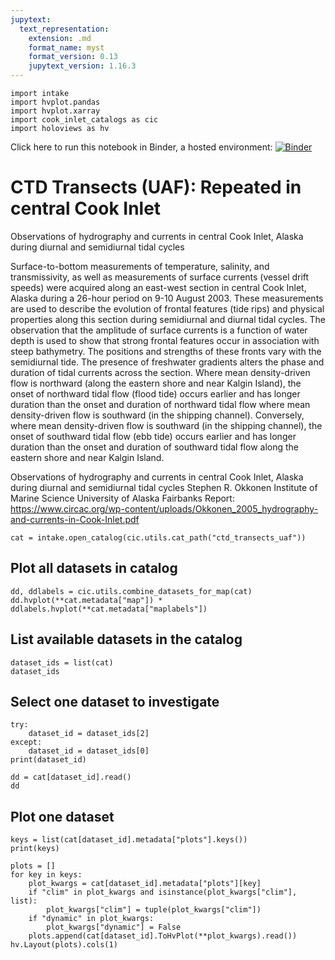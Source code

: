 ```yaml
---
jupytext:
  text_representation:
    extension: .md
    format_name: myst
    format_version: 0.13
    jupytext_version: 1.16.3
---
```


```{code-cell}
import intake
import hvplot.pandas
import hvplot.xarray
import cook_inlet_catalogs as cic
import holoviews as hv
```

Click here to run this notebook in Binder, a hosted environment: [![Binder](https://mybinder.org/badge_logo.svg)](https://mybinder.org/v2/gh/axiom-data-science/cook-inlet-catalogs/HEAD?labpath=docs%2Fdemo_notebooks%2Fctd_transects_uaf.md)

# CTD Transects (UAF): Repeated in central Cook Inlet

Observations of hydrography and currents in central Cook Inlet, Alaska during diurnal
and semidiurnal tidal cycles

Surface-to-bottom measurements of temperature, salinity, and transmissivity, as well as measurements of surface currents (vessel drift speeds) were acquired along an east-west section in central Cook Inlet, Alaska during a 26-hour period on 9-10 August 2003. These measurements are used to describe the evolution of frontal features (tide rips) and physical properties along this section during semidiurnal and diurnal tidal cycles. The observation that the amplitude of surface currents is a function of water depth is used to show that strong frontal features occur in association with steep bathymetry. The positions and strengths of these fronts vary with the semidiurnal tide. The presence of freshwater gradients alters the phase and duration of tidal currents across the section. Where mean density-driven flow is northward (along the eastern shore and near Kalgin Island), the onset of northward tidal flow (flood tide) occurs earlier and has longer duration than the onset and duration of northward tidal flow where mean density-driven flow is southward (in the shipping channel). Conversely, where mean density-driven flow is southward (in the shipping channel), the onset of southward tidal flow (ebb tide) occurs earlier and has longer duration than the onset and duration of southward tidal flow along the eastern shore and near Kalgin Island. 

Observations of hydrography and currents in central Cook Inlet, Alaska during diurnal
and semidiurnal tidal cycles
Stephen R. Okkonen
Institute of Marine Science
University of Alaska Fairbanks
Report: https://www.circac.org/wp-content/uploads/Okkonen_2005_hydrography-and-currents-in-Cook-Inlet.pdf



```{code-cell}
cat = intake.open_catalog(cic.utils.cat_path("ctd_transects_uaf"))
```

## Plot all datasets in catalog

```{code-cell}
dd, ddlabels = cic.utils.combine_datasets_for_map(cat)
dd.hvplot(**cat.metadata["map"]) * ddlabels.hvplot(**cat.metadata["maplabels"])
```

## List available datasets in the catalog

```{code-cell}
dataset_ids = list(cat)
dataset_ids
```

## Select one dataset to investigate

```{code-cell}
try:
    dataset_id = dataset_ids[2]
except:
    dataset_id = dataset_ids[0]
print(dataset_id)

dd = cat[dataset_id].read()
dd
```

## Plot one dataset

```{code-cell}
keys = list(cat[dataset_id].metadata["plots"].keys())
print(keys)

plots = []
for key in keys:
    plot_kwargs = cat[dataset_id].metadata["plots"][key]
    if "clim" in plot_kwargs and isinstance(plot_kwargs["clim"], list):
        plot_kwargs["clim"] = tuple(plot_kwargs["clim"])
    if "dynamic" in plot_kwargs:
        plot_kwargs["dynamic"] = False
    plots.append(cat[dataset_id].ToHvPlot(**plot_kwargs).read())
hv.Layout(plots).cols(1)
```
